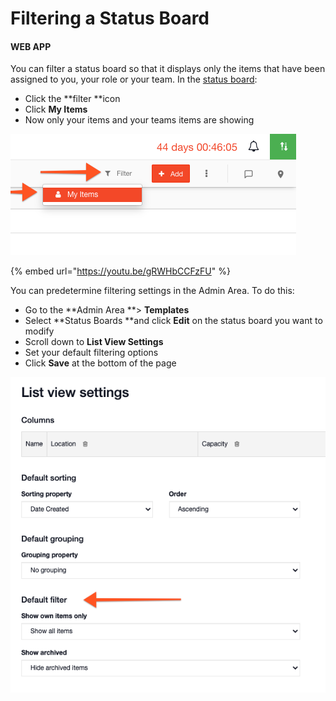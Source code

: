 # Filtering a Status Board

#### WEB APP

You can filter a status board so that it displays only the items that have been assigned to you, your role or your team. In the [status board](./):

* Click the **filter **icon
* Click **My Items**
* Now only your items and your teams items are showing

![](<../../.gitbook/assets/filteting a status board.png>)

{% embed url="https://youtu.be/gRWHbCCFzFU" %}



You can predetermine filtering settings in the Admin Area. To do this:

* Go to the **Admin Area **> **Templates**
* Select **Status Boards **and click **Edit** on the status board you want to modify
* Scroll down to **List View Settings**
* Set your default filtering options
* Click **Save** at the bottom of the page

![](<../../.gitbook/assets/2021-09-16 at 14.10 (1).png>)
